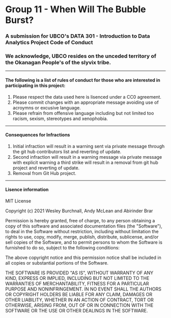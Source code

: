 # Group 11 - When Will The Bubble Burst?
### A submission for UBCO's DATA 301 - Introduction to Data Analytics Project Code of Conduct
### We acknowledge, UBCO resides on the unceded territory of the Okanagan People's of the slyvix tribe.

----

#### The following is a list of rules of conduct for those who are interested in participating in this project:
1. Please respect the data used here is lisenced under a CC0 agreement.
1. Please commit changes with an appropriate message avoiding use of acroymns or excusive language.
1. Please refrain from offensive language including but not limited too racism, sexism, stereotypes and xenophobia.

----
#### Consequences for Infractions
1. Initial infraction will result in a warning sent via private message through the git hub contributors list and reverting of update. 
1. Second infraction will result in a warning message via private message with explicit warning a third strike will result in a removal from git hub project and reverting of update.
1. Removal from Git Hub project.

----
#### Lisence information
MIT License

Copyright (c) 2021 Wesley Burchnall, Andy McLean and Abirinder Brar

Permission is hereby granted, free of charge, to any person obtaining a copy
of this software and associated documentation files (the "Software"), to deal
in the Software without restriction, including without limitation the rights
to use, copy, modify, merge, publish, distribute, sublicense, and/or sell
copies of the Software, and to permit persons to whom the Software is
furnished to do so, subject to the following conditions:

The above copyright notice and this permission notice shall be included in all
copies or substantial portions of the Software.

THE SOFTWARE IS PROVIDED "AS IS", WITHOUT WARRANTY OF ANY KIND, EXPRESS OR
IMPLIED, INCLUDING BUT NOT LIMITED TO THE WARRANTIES OF MERCHANTABILITY,
FITNESS FOR A PARTICULAR PURPOSE AND NONINFRINGEMENT. IN NO EVENT SHALL THE
AUTHORS OR COPYRIGHT HOLDERS BE LIABLE FOR ANY CLAIM, DAMAGES OR OTHER
LIABILITY, WHETHER IN AN ACTION OF CONTRACT, TORT OR OTHERWISE, ARISING FROM,
OUT OF OR IN CONNECTION WITH THE SOFTWARE OR THE USE OR OTHER DEALINGS IN THE
SOFTWARE.